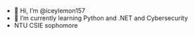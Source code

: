 - 👋 Hi, I’m @iceylemon157
- 🌱 I’m currently learning Python and .NET and Cybersecurity
- NTU CSIE sophomore

<!---
iceylemon157/iceylemon157 is a ✨ special ✨ repository because its `README.md` (this file) appears on your GitHub profile.
You can click the Preview link to take a look at your changes.
--->
